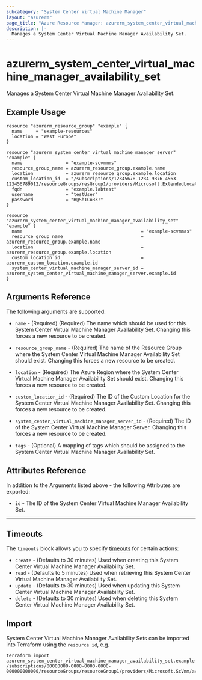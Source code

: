 ```yaml
---
subcategory: "System Center Virtual Machine Manager"
layout: "azurerm"
page_title: "Azure Resource Manager: azurerm_system_center_virtual_machine_manager_availability_set"
description: |-
  Manages a System Center Virtual Machine Manager Availability Set.
---
```


# azurerm_system_center_virtual_machine_manager_availability_set

Manages a System Center Virtual Machine Manager Availability Set.

## Example Usage

```hcl
resource "azurerm_resource_group" "example" {
  name     = "example-resources"
  location = "West Europe"
}

resource "azurerm_system_center_virtual_machine_manager_server" "example" {
  name                = "example-scvmmms"
  resource_group_name = azurerm_resource_group.example.name
  location            = azurerm_resource_group.example.location
  custom_location_id  = "/subscriptions/12345678-1234-9876-4563-123456789012/resourceGroups/resGroup1/providers/Microsoft.ExtendedLocation/customLocations/customLocation1"
  fqdn                = "example.labtest"
  username            = "testUser"
  password            = "H@Sh1CoR3!"
}

resource "azurerm_system_center_virtual_machine_manager_availability_set" "example" {
  name                                            = "example-scvmmas"
  resource_group_name                             = azurerm_resource_group.example.name
  location                                        = azurerm_resource_group.example.location
  custom_location_id                              = azurerm_custom_location.example.id
  system_center_virtual_machine_manager_server_id = azurerm_system_center_virtual_machine_manager_server.example.id
}
```

## Arguments Reference

The following arguments are supported:

* `name` - (Required) (Required) The name which should be used for this System Center Virtual Machine Manager Availability Set. Changing this forces a new resource to be created.

* `resource_group_name` - (Required) The name of the Resource Group where the System Center Virtual Machine Manager Availability Set should exist. Changing this forces a new resource to be created.

* `location` - (Required) The Azure Region where the System Center Virtual Machine Manager Availability Set should exist. Changing this forces a new resource to be created.

* `custom_location_id` - (Required) The ID of the Custom Location for the System Center Virtual Machine Manager Availability Set. Changing this forces a new resource to be created.

* `system_center_virtual_machine_manager_server_id` - (Required) The ID of the System Center Virtual Machine Manager Server. Changing this forces a new resource to be created.

* `tags` - (Optional) A mapping of tags which should be assigned to the System Center Virtual Machine Manager Availability Set.

## Attributes Reference

In addition to the Arguments listed above - the following Attributes are exported:

* `id` - The ID of the System Center Virtual Machine Manager Availability Set.

---

## Timeouts

The `timeouts` block allows you to specify [timeouts](https://www.terraform.io/docs/configuration/resources.html#timeouts) for certain actions:

* `create` - (Defaults to 30 minutes) Used when creating this System Center Virtual Machine Manager Availability Set.
* `read` - (Defaults to 5 minutes) Used when retrieving this System Center Virtual Machine Manager Availability Set.
* `update` - (Defaults to 30 minutes) Used when updating this System Center Virtual Machine Manager Availability Set.
* `delete` - (Defaults to 30 minutes) Used when deleting this System Center Virtual Machine Manager Availability Set.

## Import

System Center Virtual Machine Manager Availability Sets can be imported into Terraform using the `resource id`, e.g.

```shell
terraform import azurerm_system_center_virtual_machine_manager_availability_set.example /subscriptions/00000000-0000-0000-0000-000000000000/resourceGroups/resourceGroup1/providers/Microsoft.ScVmm/availabilitySets/availabilitySet1
```
